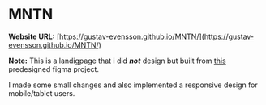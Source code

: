 # MNTN
**Website URL:** [https://gustav-evensson.github.io/MNTN/](https://gustav-evensson.github.io/MNTN/)

**Note:** This is a landigpage that i did ***not*** design but built from [this](https://www.figma.com/community/file/788675347108478517) predesigned figma project.

I made some small changes and also implemented a responsive design for mobile/tablet users.
